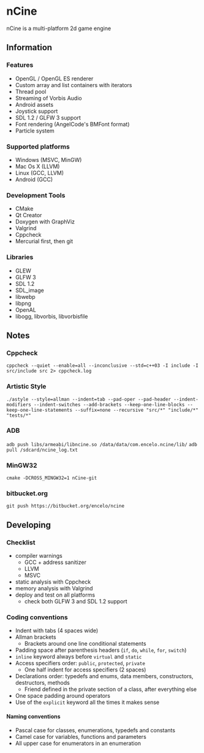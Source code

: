 # nCine
nCine is a multi-platform 2d game engine

## Information

### Features
- OpenGL / OpenGL ES renderer
- Custom array and list containers with iterators
- Thread pool
- Streaming of Vorbis Audio
- Android assets
- Joystick support
- SDL 1.2 / GLFW 3 support
- Font rendering (AngelCode's BMFont format)
- Particle system

### Supported platforms
- Windows (MSVC, MinGW)
- Mac Os X (LLVM)
- Linux (GCC, LLVM)
- Android (GCC)

### Development Tools
- CMake
- Qt Creator
- Doxygen with GraphViz
- Valgrind
- Cppcheck
- Mercurial first, then git

### Libraries
- GLEW
- GLFW 3
- SDL 1.2
- SDL_image
- libwebp
- libpng
- OpenAL
- libogg, libvorbis, libvorbisfile

## Notes

### Cppcheck
`cppcheck --quiet --enable=all --inconclusive --std=c++03 -I include -I src/include src 2> cppcheck.log`

### Artistic Style
`./astyle --style=allman --indent=tab --pad-oper --pad-header --indent-modifiers --indent-switches --add-brackets --keep-one-line-blocks --keep-one-line-statements --suffix=none --recursive "src/*" "include/*" "tests/*"`

### ADB
`adb push libs/armeabi/libncine.so /data/data/com.encelo.ncine/lib/`
`adb pull /sdcard/ncine_log.txt`

### MinGW32
`cmake -DCROSS_MINGW32=1 nCine-git`

### bitbucket.org
`git push https://bitbucket.org/encelo/ncine`

## Developing

### Checklist
- compiler warnings
  - GCC + address sanitizer
  - LLVM
  - MSVC
- static analysis with Cppcheck
- memory analysis with Valgrind
- deploy and test on all platforms
  - check both GLFW 3 and SDL 1.2 support

### Coding conventions
- Indent with tabs (4 spaces wide)
- Allman brackets
  - Brackets around one line conditional statements
- Padding space after parenthesis headers (`if`, `do`, `while`, `for`, `switch`)
- `inline` keyword always before `virtual` and `static`
- Access specifiers order: `public`, `protected`, `private`
  - One half indent for access specifiers (2 spaces)
- Declarations order: typedefs and enums, data members, constructors, destructors, methods
  - Friend defined in the private section of a class, after everything else
- One space padding around operators
- Use of the `explicit` keyword all the times it makes sense

#### Naming conventions
- Pascal case for classes, enumerations, typedefs and constants
- Camel case for variables, functions and parameters
- All upper case for enumerators in an enumeration

